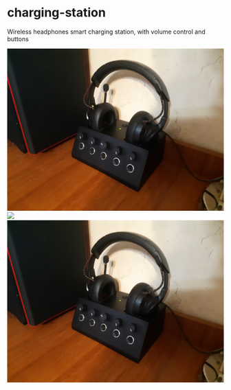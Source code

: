# charging-station
Wireless headphones smart charging station, with volume control and buttons

<img src="pics/20210112_204133.jpg" width="1200">
<img src="pics/20201227_050745.jpg" width="1200">


<html>
<head>

</head>
<body>
<div class="imgbox">
    <img class="center-fit" src='pics/20210112_204133.jpg'>
</div>
</body>
</html>
